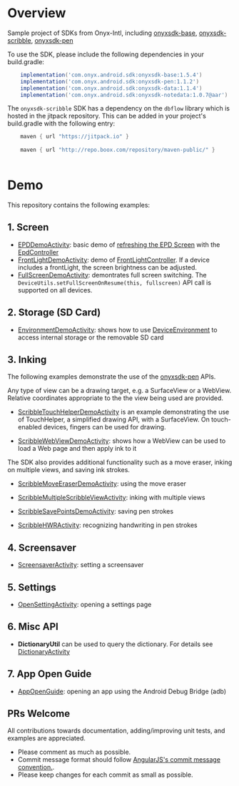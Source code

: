 # Overview
Sample project of SDKs from Onyx-Intl, including [onyxsdk-base](doc/Onyx-Base-SDK.md), [onyxsdk-scribble](doc/Onyx-Scribble-SDK.md), [onyxsdk-pen](doc/Onyx-Pen-SDK.md)

To use the SDK, please include the following dependencies in your build.gradle:
```gradle
    implementation('com.onyx.android.sdk:onyxsdk-base:1.5.4')
    implementation('com.onyx.android.sdk:onyxsdk-pen:1.1.2')
    implementation('com.onyx.android.sdk:onyxsdk-data:1.1.4')
    implementation('com.onyx.android.sdk:onyxsdk-notedata:1.0.7@aar')
```

    
The `onyxsdk-scribble` SDK has a dependency on the `dbflow` library which is hosted in the jitpack repository. This can be added in your project's build.gradle with the following entry:
```gradle
    maven { url "https://jitpack.io" }
    
    maven { url "http://repo.boox.com/repository/maven-public/" }
    
```

# Demo
This repository contains the following examples:

## 1. Screen
* [EPDDemoActivity](app/src/main/java/com/onyx/android/demo/EpdDemoActivity.java): basic demo of [refreshing the EPD Screen](doc/EPD-Screen-Update.md) with the [EpdController](doc/EpdController.md)
* [FrontLightDemoActivity](app/src/main/java/com/onyx/android/demo/FrontLightDemoActivity.java): demo of [FrontLightController](doc/FrontLightController.md). If a device includes a frontLight, the screen brightness can be adjusted.
* [FullScreenDemoActivity](app/src/main/java/com/onyx/android/demo/FullScreenDemoActivity.java): demontrates full screen switching. The `DeviceUtils.setFullScreenOnResume(this, fullscreen)` API call is supported on all devices.

## 2. Storage (SD Card)
* [EnvironmentDemoActivity](app/src/main/java/com/onyx/android/demo/EnvironmentDemoActivity.java): shows how to use [DeviceEnvironment](doc/DeviceEnvironment.md) to access internal storage or the removable SD card

## 3. Inking
The following examples demonstrate the use of the [onyxsdk-pen](doc/Onyx-Pen-SDK.md) APIs.

Any type of view can be a drawing target, e.g. a SurfaceView or a WebView. Relative coordinates appropriate to the the view being used are provided.

* [ScribbleTouchHelperDemoActivity](app/src/main/java/com/onyx/android/demo/scribble/ScribbleTouchHelperDemoActivity.java) is an example demonstrating the use of TouchHelper, a simplified drawing API, with a SurfaceView. On touch-enabled devices, fingers can be used for drawing.

* [ScribbleWebViewDemoActivity](app/src/main/java/com/onyx/android/demo/scribble/ScribbleWebViewDemoActivity.java): shows how a WebView can be used to load a Web page and then apply ink to it

The SDK also provides additional functionality such as a move eraser, inking on multiple views, and saving ink strokes.

* [ScribbleMoveEraserDemoActivity](app/src/main/java/com/onyx/android/demo/scribble/ScribbleMoveEraserDemoActivity.java): using the move eraser

* [ScribbleMultipleScribbleViewActivity](app/src/main/java/com/onyx/android/demo/scribble/ScribbleMultipleScribbleViewActivity.java): inking with multiple views

* [ScribbleSavePointsDemoActivity](app/src/main/java/com/onyx/android/demo/scribble/ScribbleSavePointsDemoActivity.java): saving pen strokes

* [ScribbleHWRActivity](app/src/main/java/com/onyx/android/demo/scribble/ScribbleHWRActivity.java): recognizing handwriting in pen strokes

## 4. Screensaver

* [ScreensaverActivity](app/src/main/java/com/onyx/android/demo/ScreensaverActivity.java): setting a screensaver

## 5. Settings

* [OpenSettingActivity](app/src/main/java/com/onyx/android/demo/OpenSettingActivity.java): opening a settings page

## 6. Misc API
* **DictionaryUtil** can be used to query the dictionary. For details see [DictionaryActivity](./app/src/main/java/com/onyx/android/demo/DictionaryActivity.java)

## 7. App Open Guide

* [AppOpenGuide](doc/AppOpenGuide.md): opening an app using the Android Debug Bridge (adb)

## PRs Welcome

All contributions towards documentation, adding/improving unit tests, and examples are appreciated.

- Please comment as much as possible.
- Commit message format should follow [AngularJS's commit message convention.](https://github.com/angular/angular.js/blob/master/CONTRIBUTING.md#-git-commit-guidelines).
- Please keep changes for each commit as small as possible.
